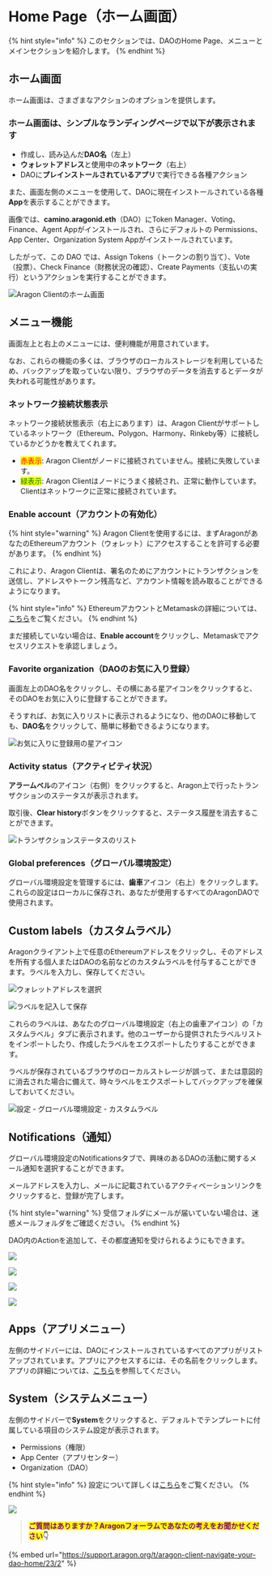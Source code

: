 # Home Page（ホーム画面）

{% hint style="info" %}
このセクションでは、DAOのHome Page、メニューとメインセクションを紹介します。
{% endhint %}

## ホーム画面

ホーム画面は、さまざまなアクションのオプションを提供します。

### ホーム画面は、シンプルなランディングページで以下が表示されます

* 作成し、読み込んだ**DAO名**（左上）
* **ウォレットアドレス**と使用中の**ネットワーク**（右上）
* DAOに**プレインストールされているアプリ**で実行できる各種アクション

また、画面左側のメニューを使用して、DAOに現在インストールされている各種**App**を表示することができます。

画像では、**camino.aragonid.eth**（DAO）にToken Manager、Voting、Finance、Agent Appがインストールされ、さらにデフォルトの Permissions、App Center、Organization System Appがインストールされています。

したがって、この DAO では、Assign Tokens（トークンの割り当て）、Vote（投票）、Check Finance（財務状況の確認）、Create Payments（支払いの実行）というアクションを実行することができます。

![Aragon Clientのホーム画面](https://d33v4339jhl8k0.cloudfront.net/docs/assets/5c98a4fe0428633d2cf3fcf7/images/5d86746c04286364bc8f65bf/file-xfmyJqyDNO.png)

## メニュー機能

画面左上と右上のメニューには、便利機能が用意されています。

なお、これらの機能の多くは、ブラウザのローカルストレージを利用しているため、バックアップを取っていない限り、ブラウザのデータを消去するとデータが失われる可能性があります。

### ネットワーク接続状態表示

ネットワーク接続状態表示（右上にあります）は、Aragon Clientがサポートしているネットワーク（Ethereum、Polygon、Harmony、Rinkeby等）に接続しているかどうかを教えてくれます。

* <mark style="color:red;">赤表示</mark>: Aragon Clientがノードに接続されていません。接続に失敗しています。
* <mark style="color:green;">緑表示</mark>: Aragon Clientはノードにうまく接続され、正常に動作しています。Clientはネットワークに正常に接続されています。

### Enable account（アカウントの有効化）

{% hint style="warning" %}
Aragon Clientを使用するには、まずAragonがあなたのEthereumアカウント（ウォレット）にアクセスすることを許可する必要があります。
{% endhint %}

これにより、Aragon Clientは、署名のためにアカウントにトランザクションを送信し、アドレスやトークン残高など、アカウント情報を読み取ることができるようになります。

{% hint style="info" %}
EthereumアカウントとMetamaskの詳細については、[こちら](../../set-up-metamask/)をご覧ください。
{% endhint %}

まだ接続していない場合は、**Enable account**をクリックし、Metamaskでアクセスリクエストを承認しましょう。

### Favorite organization（DAOのお気に入り登録）

画面左上のDAO名をクリックし、その横にある星アイコンをクリックすると、そのDAOをお気に入りに登録することができます。

そうすれば、お気に入りリストに表示されるようになり、他のDAOに移動しても、**DAO名**をクリックして、簡単に移動できるようになります。

![お気に入りに登録用の星アイコン](https://d33v4339jhl8k0.cloudfront.net/docs/assets/5c98a4fe0428633d2cf3fcf7/images/5d8674e82c7d3a7e9ae174a3/file-nGxht8KRpF.png)

### Activity status（アクティビティ状況）

**アラームベル**のアイコン（右側）をクリックすると、Aragon上で行ったトランザクションのステータスが表示されます。

取引後、**Clear history**ボタンをクリックすると、ステータス履歴を消去することができます。

![トランザクションステータスのリスト](https://d33v4339jhl8k0.cloudfront.net/docs/assets/5c98a4fe0428633d2cf3fcf7/images/5d8674fd2c7d3a7e9ae174a4/file-Bb4iqf37Ue.png)

### Global preferences（グローバル環境設定）

グローバル環境設定を管理するには、**歯車**アイコン（右上）をクリックします。これらの設定はローカルに保存され、あなたが使用するすべてのAragonDAOで使用されます。

## **Custom labels（カスタムラベル）**

Aragonクライアント上で任意のEthereumアドレスをクリックし、そのアドレスを所有する個人またはDAOの名前などのカスタムラベルを付与することができます。ラベルを入力し、保存してください。

![ウォレットアドレスを選択](<../../../.gitbook/assets/Schermata 2022-02-04 alle 15.20.25.png>)

![ラベルを記入して保存](<../../../.gitbook/assets/Schermata 2022-02-04 alle 15.19.17.png>)

これらのラベルは、あなたのグローバル環境設定（右上の歯車アイコン）の「カスタムラベル」タブに表示されます。他のユーザーから提供されたラベルリストをインポートしたり、作成したラベルをエクスポートしたりすることができます。

ラベルが保存されているブラウザのローカルストレージが誤って、または意図的に消去された場合に備えて、時々ラベルをエクスポートしてバックアップを確保しておいてください。

![設定 - グローバル環境設定 - カスタムラベル](<../../../.gitbook/assets/Schermata 2022-02-04 alle 15.26.22.png>)

## **Notifications（通知）**

グローバル環境設定のNotificationsタブで、興味のあるDAOの活動に関するメール通知を選択することができます。

メールアドレスを入力し、メールに記載されているアクティベーションリンクをクリックすると、登録が完了します。

{% hint style="warning" %}
受信フォルダにメールが届いていない場合は、迷惑メールフォルダをご確認ください。
{% endhint %}

DAO内のActionを追加して、その都度通知を受けられるようにもできます。

![](<../../../.gitbook/assets/Schermata 2022-02-04 alle 15.33.22.png>)

![](<../../../.gitbook/assets/Schermata 2022-02-04 alle 15.35.56.png>)

![](../../../.gitbook/assets/file-gVxhisVskv.png)

![](../../../.gitbook/assets/file-zm2zN621Oj.png)

## **Apps（アプリメニュー）**

左側のサイドバーには、DAOにインストールされているすべてのアプリがリストアップされています。アプリにアクセスするには、その名前をクリックします。アプリの詳細については、[こちら](what-are-apps/)を参照してください。

## **System（システムメニュー）**

左側のサイドバーで**System**をクリックすると、デフォルトでテンプレートに付属している項目のシステム設定が表示されます。

* Permissions（権限）
* App Center（アプリセンター）
* Organization（DAO）

{% hint style="info" %}
設定について詳しくは[こちら](system-setting/)をご覧ください。
{% endhint %}

![](https://d33v4339jhl8k0.cloudfront.net/docs/assets/5c98a4fe0428633d2cf3fcf7/images/5d86746c04286364bc8f65bf/file-xfmyJqyDNO.png)

> <mark style="color:purple;">**ご質問はありますか？Aragonフォーラムであなたの考えをお聞かせください**</mark>**👇**

{% embed url="https://support.aragon.org/t/aragon-client-navigate-your-dao-home/23/2" %}
